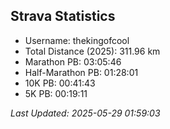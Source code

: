 


## Strava Statistics

- Username: thekingofcool
- Total Distance (2025): 311.96 km
- Marathon PB: 03:05:46
- Half-Marathon PB: 01:28:01
- 10K PB: 00:41:43
- 5K PB: 00:19:11

*Last Updated: 2025-05-29 01:59:03*

